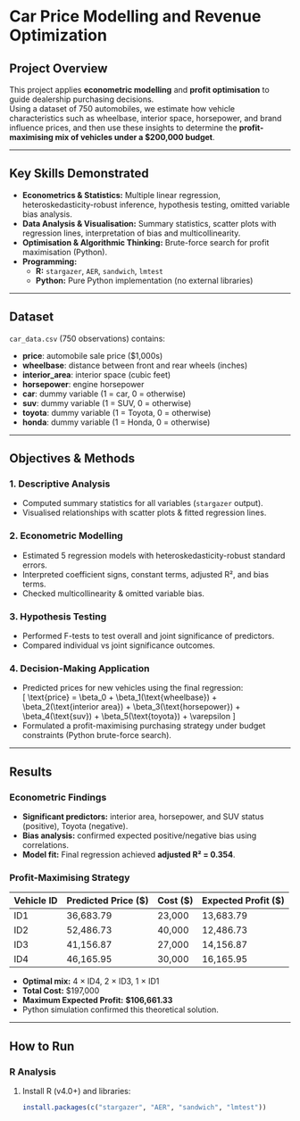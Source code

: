# Car Price Modelling and Revenue Optimization

## Project Overview
This project applies **econometric modelling** and **profit optimisation** to guide dealership purchasing decisions.  
Using a dataset of 750 automobiles, we estimate how vehicle characteristics such as wheelbase, interior space, horsepower, and brand influence prices, and then use these insights to determine the **profit-maximising mix of vehicles under a $200,000 budget**.

---

## Key Skills Demonstrated
- **Econometrics & Statistics:** Multiple linear regression, heteroskedasticity-robust inference, hypothesis testing, omitted variable bias analysis.
- **Data Analysis & Visualisation:** Summary statistics, scatter plots with regression lines, interpretation of bias and multicollinearity.
- **Optimisation & Algorithmic Thinking:** Brute-force search for profit maximisation (Python).
- **Programming:**  
  - **R:** `stargazer`, `AER`, `sandwich`, `lmtest`  
  - **Python:** Pure Python implementation (no external libraries)

---

## Dataset
`car_data.csv` (750 observations) contains:  
- **price**: automobile sale price ($1,000s)  
- **wheelbase**: distance between front and rear wheels (inches)  
- **interior_area**: interior space (cubic feet)  
- **horsepower**: engine horsepower  
- **car**: dummy variable (1 = car, 0 = otherwise)  
- **suv**: dummy variable (1 = SUV, 0 = otherwise)  
- **toyota**: dummy variable (1 = Toyota, 0 = otherwise)  
- **honda**: dummy variable (1 = Honda, 0 = otherwise)  

---

## Objectives & Methods

### 1. Descriptive Analysis
- Computed summary statistics for all variables (`stargazer` output).  
- Visualised relationships with scatter plots & fitted regression lines.

### 2. Econometric Modelling
- Estimated 5 regression models with heteroskedasticity-robust standard errors.  
- Interpreted coefficient signs, constant terms, adjusted R², and bias terms.  
- Checked multicollinearity & omitted variable bias.

### 3. Hypothesis Testing
- Performed F-tests to test overall and joint significance of predictors.  
- Compared individual vs joint significance outcomes.

### 4. Decision-Making Application
- Predicted prices for new vehicles using the final regression:  
  \[
  \text{price} = \beta_0 + \beta_1(\text{wheelbase}) + \beta_2(\text{interior area}) + \beta_3(\text{horsepower}) + \beta_4(\text{suv}) + \beta_5(\text{toyota}) + \varepsilon
  \]
- Formulated a profit-maximising purchasing strategy under budget constraints (Python brute-force search).

---

## Results

### Econometric Findings
- **Significant predictors:** interior area, horsepower, and SUV status (positive), Toyota (negative).  
- **Bias analysis:** confirmed expected positive/negative bias using correlations.  
- **Model fit:** Final regression achieved **adjusted R² = 0.354**.

### Profit-Maximising Strategy
| Vehicle ID | Predicted Price ($) | Cost ($) | Expected Profit ($) |
|------------|---------------------|----------|----------------------|
| ID1        | 36,683.79           | 23,000   | 13,683.79           |
| ID2        | 52,486.73           | 40,000   | 12,486.73           |
| ID3        | 41,156.87           | 27,000   | 14,156.87           |
| ID4        | 46,165.95           | 30,000   | 16,165.95           |

- **Optimal mix:** 4 × ID4, 2 × ID3, 1 × ID1  
- **Total Cost:** $197,000  
- **Maximum Expected Profit:** **$106,661.33**  
- Python simulation confirmed this theoretical solution.

---

## How to Run

### **R Analysis**
1. Install R (v4.0+) and libraries:  
   ```r
   install.packages(c("stargazer", "AER", "sandwich", "lmtest"))
